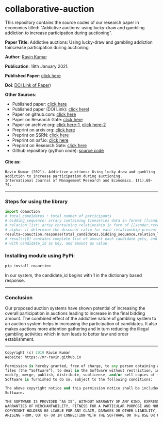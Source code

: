 # collaborative-auction
This repository contains the source codes of our research paper in economics titled: "Addictive auctions: using lucky-draw and gambling addiction to increase participation during auctioning".

**Paper Title**: Addictive auctions: Using lucky-draw and gambling addiction toincrease participation during auctioning

**Author**: [Ravin Kumar](https://mr-ravin.github.io)

**Publication**: 18th January 2021.

**Published Paper**: [click here](https://www.svedbergopen.com/files/1612268008_(5)_IJMRE28112020MTN007_(p_68-74).pdf)

**Doi**: [DOI Link of Paper](https://doi.org/10.51483/IJMRE.1.1.2021.68-74))

**Other Sources**:
- Published paper: [click here](https://www.svedbergopen.com/files/1612268008_(5)_IJMRE28112020MTN007_(p_68-74).pdf)
- Published paper (DOI Link): [click here](https://doi.org/10.51483/IJMRE.1.1.2021.68-74))
- Paper on github.com: [click here](https://mr-ravin.github.io/economist/static/media/AddictiveAuctions.fea57be7e7d2c2b61478.pdf)
- Paper on Research Gate: [click here](https://www.researchgate.net/publication/349042403_Addictive_auctions_Using_lucky-draw_and_gambling_addiction_to_increase_participation_during_auctioning)
- Paper on archive.org: [click here-1](https://archive.org/details/addictive-auctions), [click here-2](https://archive.org/details/httpswww.svedbergopen.comfiles1612268008_5_ijmre28112020mtn007_p_68-74.pdf)
- Preprint on arxiv.org: [click here](https://arxiv.org/abs/1906.03237)
- Preprint on SSRN: [click here](https://papers.ssrn.com/sol3/papers.cfm?abstract_id=3795556)
- Preprint on osf.io: [click here](https://osf.io/darvs)
- Preprint on Research Gate: [click here](https://www.researchgate.net/publication/333671899_Addictive_Auctions_using_lucky-draw_and_gambling_addiction_to_increase_participation_during_auctioning)
- Github repository (python code): [source code](https://github.com/mr-ravin/collaborative-auction)

#### Cite as:
```
Ravin Kumar (2021). Addictive auctions: Using lucky-draw and gambling addiction to increase participation during auctioning.
International Journal of Management Research and Economics. 1(1),68-74.
```
---

 ### Steps for using the library
```python
import coauction
# total_candidates : total number of participants
# bidding_sequence: arrary containing timeseries data in format [[candidate_id,candidate_offer],[candidate_id,candidate_offer] ....]
# relation_list: array containing relationship in form of [[sender,receiver],..] here 1 represents the person who won the bidding, 2 repreents the second last bidding candidate etc.
# alpha: it determine the discount ratio for each relationship present in relation_list
results=coauction.response(total_candidates,bidding_sequence,relation_list,alpha)
# results[0] contains complete list of amount each candidate gets, and results[1] contains the amount in form of a dictionary,
# with candidate_id as key, and amount as value.
```

### Installing module using PyPi:
```python
pip install coauction
```
In our system, the candidate_id begins with 1 in the dictionary based response.

---

### Conclusion
Our proposed auction systems have shown potential of increasing the overall participation in auctions leading to increase in the final bidding amount. The combined effect of the addictive nature of gambling system to an auction system helps in increasing the participation of candidates. It also makes auctions more attention gathering and in turn reducing the illegal gambling activities which in turn leads to better law and order establishment.

---
```python
Copyright (c) 2019 Ravin Kumar
Website: https://mr-ravin.github.io

Permission is hereby granted, free of charge, to any person obtaining a copy of this software and associated documentation 
files (the “Software”), to deal in the Software without restriction, including without limitation the rights to use, copy, 
modify, merge, publish, distribute, sublicense, and/or sell copies of the Software, and to permit persons to whom the 
Software is furnished to do so, subject to the following conditions:

The above copyright notice and this permission notice shall be included in all copies or substantial portions of the 
Software.

THE SOFTWARE IS PROVIDED “AS IS”, WITHOUT WARRANTY OF ANY KIND, EXPRESS OR IMPLIED, INCLUDING BUT NOT LIMITED TO THE 
WARRANTIES OF MERCHANTABILITY, FITNESS FOR A PARTICULAR PURPOSE AND NONINFRINGEMENT. IN NO EVENT SHALL THE AUTHORS OR 
COPYRIGHT HOLDERS BE LIABLE FOR ANY CLAIM, DAMAGES OR OTHER LIABILITY, WHETHER IN AN ACTION OF CONTRACT, TORT OR OTHERWISE, 
ARISING FROM, OUT OF OR IN CONNECTION WITH THE SOFTWARE OR THE USE OR OTHER DEALINGS IN THE SOFTWARE.
```
